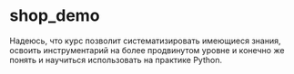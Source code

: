 # shop_demo
Надеюсь, что курс позволит систематизировать имеющиеся знания, освоить инструментарий на более продвинутом уровне и конечно же понять и научиться использовать на практике Python.
